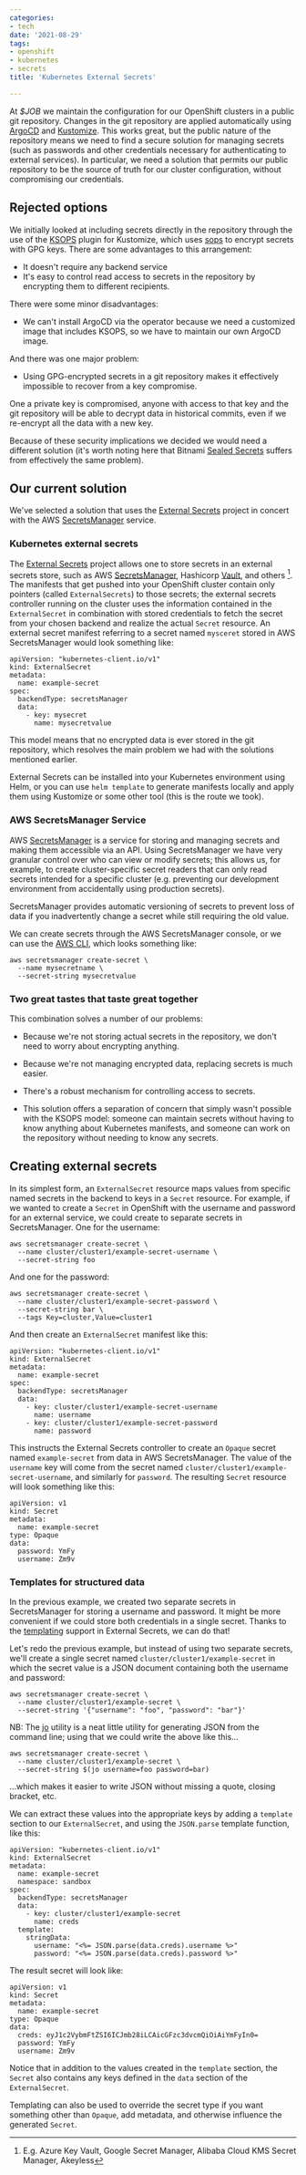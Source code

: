 ```yaml
---
categories:
- tech
date: '2021-08-29'
tags:
- openshift
- kubernetes
- secrets
title: 'Kubernetes External Secrets'

---
```


At *$JOB* we maintain the configuration for our OpenShift clusters in a public git repository. Changes in the git repository are applied automatically using [ArgoCD][] and [Kustomize][]. This works great, but the public nature of the repository means we need to find a secure solution for managing secrets (such as passwords and other credentials necessary for authenticating to external services). In particular, we need a solution that permits our public repository to be the source of truth for our cluster configuration, without compromising our credentials.

[argocd]: https://argo-cd.readthedocs.io/en/stable/
[kustomize]: https://kustomize.io/

## Rejected options

We initially looked at including secrets directly in the repository through the use of the [KSOPS][] plugin for Kustomize, which uses [sops][] to encrypt secrets with GPG keys. There are some advantages to this arrangement:

[ksops]: https://github.com/viaduct-ai/kustomize-sops
[sops]: https://github.com/mozilla/sops

- It doesn't require any backend service
- It's easy to control read access to secrets in the repository by encrypting them to different recipients.

There were some minor disadvantages:

- We can't install ArgoCD via the operator because we need a customized image that includes KSOPS, so we have to maintain our own ArgoCD image.

And there was one major problem:

- Using GPG-encrypted secrets in a git repository makes it effectively impossible to recover from a key compromise.

One a private key is compromised, anyone with access to that key and the git repository will be able to decrypt data in historical commits, even if we re-encrypt all the data with a new key.

Because of these security implications we decided we would need a different solution (it's worth noting here that Bitnami [Sealed Secrets][] suffers from effectively the same problem).

[sealed secrets]: https://github.com/bitnami-labs/sealed-secrets

## Our current solution

We've selected a solution that uses the [External Secrets][] project in concert with the AWS [SecretsManager] service.

[secretsmanager]: https://aws.amazon.com/secrets-manager/
[external secrets]: https://github.com/external-secrets/kubernetes-external-secrets

### Kubernetes external secrets

The [External Secrets][] project allows one to store secrets in an external secrets store, such as AWS [SecretsManager][], Hashicorp [Vault][], and others [^1]. The manifests that get pushed into your OpenShift cluster contain only pointers (called `ExternalSecrets`) to those secrets; the external secrets controller running on the cluster uses the information contained in the `ExternalSecret` in combination with stored credentials to fetch the secret from your chosen backend and realize the actual `Secret` resource. An external secret manifest referring to a secret named `mysceret` stored in AWS SecretsManager would look something like:

[vault]: https://www.vaultproject.io/
[^1]: E.g. Azure Key Vault, Google Secret Manager, Alibaba Cloud KMS Secret Manager, Akeyless

```
apiVersion: "kubernetes-client.io/v1"
kind: ExternalSecret
metadata:
  name: example-secret
spec:
  backendType: secretsManager
  data:
    - key: mysecret
      name: mysecretvalue
```

This model means that no encrypted data is ever stored in the git repository, which resolves the main problem we had with the solutions mentioned earlier.

External Secrets can be installed into your Kubernetes environment using Helm, or you can use `helm template` to generate manifests locally and apply them using Kustomize or some other tool (this is the route we took).

### AWS SecretsManager Service

AWS [SecretsManager][] is a service for storing and managing secrets and making them accessible via an API. Using SecretsManager we have very granular control over who can view or modify secrets; this allows us, for example, to create cluster-specific secret readers that can only read secrets intended for a specific cluster (e.g. preventing our development environment from accidentally using production secrets).

SecretsManager provides automatic versioning of secrets to prevent loss of data if you inadvertently change a secret while still requiring the old value.

We can create secrets through the AWS SecretsManager console, or we can use the [AWS CLI][], which looks something like:

```
aws secretsmanager create-secret \
  --name mysecretname \
  --secret-string mysecretvalue
```

[aws cli]: https://aws.amazon.com/cli/

### Two great tastes that taste great together

This combination solves a number of our problems:

- Because we're not storing actual secrets in the repository, we don't need to worry about encrypting anything.

- Because we're not managing encrypted data, replacing secrets is much easier.

- There's a robust mechanism for controlling access to secrets.

- This solution offers a separation of concern that simply wasn't possible with the KSOPS model: someone can maintain secrets without having to know anything about Kubernetes manifests, and someone can work on the repository without needing to know any secrets.

## Creating external secrets

In its simplest form, an `ExternalSecret` resource maps values from specific named secrets in the backend to keys in a `Secret` resource. For example, if we wanted to create a `Secret` in OpenShift with the username and password for an external service, we could create to separate secrets in SecretsManager. One for the username:

```
aws secretsmanager create-secret \
  --name cluster/cluster1/example-secret-username \
  --secret-string foo
```

And one for the password:

```
aws secretsmanager create-secret \
  --name cluster/cluster1/example-secret-password \
  --secret-string bar \
  --tags Key=cluster,Value=cluster1
```

And then create an `ExternalSecret` manifest like this:

```
apiVersion: "kubernetes-client.io/v1"
kind: ExternalSecret
metadata:
  name: example-secret
spec:
  backendType: secretsManager
  data:
    - key: cluster/cluster1/example-secret-username
      name: username
    - key: cluster/cluster1/example-secret-password
      name: password
```

This instructs the External Secrets controller to create an `Opaque` secret named `example-secret` from data in AWS SecretsManager. The value of the `username` key will come from the secret named `cluster/cluster1/example-secret-username`, and similarly for `password`. The resulting `Secret` resource will look something like this:

```
apiVersion: v1
kind: Secret
metadata:
  name: example-secret
type: Opaque
data:
  password: YmFy
  username: Zm9v
```

### Templates for structured data

In the previous example, we created two separate secrets in SecretsManager for storing a username and password. It might be more convenient if we could store both credentials in a single secret. Thanks to the [templating][] support in External Secrets, we can do that!

[templating]: https://github.com/external-secrets/kubernetes-external-secrets#templating

Let's redo the previous example, but instead of using two separate secrets, we'll create a single secret named `cluster/cluster1/example-secret` in which the secret value is a JSON document containing both the username and password:

```
aws secretsmanager create-secret \
  --name cluster/cluster1/example-secret \
  --secret-string '{"username": "foo", "password": "bar"}'
```

NB: The [jo][] utility is a neat little utility for generating JSON from the command line; using that we could write the above like this...

[jo]: https://github.com/jpmens/jo

```
aws secretsmanager create-secret \
  --name cluster/cluster1/example-secret \
  --secret-string $(jo username=foo password=bar)
```

...which makes it easier to write JSON without missing a quote, closing bracket, etc.

We can extract these values into the appropriate keys by adding a `template` section to our `ExternalSecret`, and using the `JSON.parse` template function, like this:

```
apiVersion: "kubernetes-client.io/v1"
kind: ExternalSecret
metadata:
  name: example-secret
  namespace: sandbox
spec:
  backendType: secretsManager
  data:
    - key: cluster/cluster1/example-secret
      name: creds
  template:
    stringData:
      username: "<%= JSON.parse(data.creds).username %>"
      password: "<%= JSON.parse(data.creds).password %>"
```

The result secret will look like:

```
apiVersion: v1
kind: Secret
metadata:
  name: example-secret
type: Opaque
data:
  creds: eyJ1c2VybmFtZSI6ICJmb28iLCAicGFzc3dvcmQiOiAiYmFyIn0=
  password: YmFy
  username: Zm9v
```

Notice that in addition to the values created in the `template` section, the `Secret` also contains any keys defined in the `data` section of the `ExternalSecret`.

Templating can also be used to override the secret type if you want something other than `Opaque`, add metadata, and otherwise influence the generated `Secret`.

<!-- vim: set tw=0 linebreak : -->
